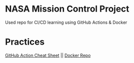 # NASA Mission Control Project

Used repo for CI/CD learning using GitHub Actions & Docker 

# Practices
[GitHub Action Cheat Sheet](https://github.com/vaibhava17/nasa-project/blob/master/.github/workflows/node.yml) || 
[Docker Repo](https://hub.docker.com/repository/docker/vaibhava17/nasa-project)
